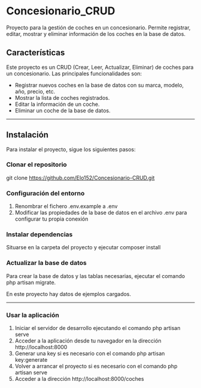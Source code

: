 # Concesionario_CRUD

Proyecto para la gestión de coches en un concesionario. Permite registrar, editar, mostrar y eliminar información de los coches en la base de datos.

## Características

Este proyecto es un CRUD (Crear, Leer, Actualizar, Eliminar) de coches para un concesionario. Las principales funcionalidades son:

- Registrar nuevos coches en la base de datos con su marca, modelo, año, precio, etc.
- Mostrar la lista de coches registrados.
- Editar la información de un coche.
- Eliminar un coche de la base de datos.

--- 

## Instalación

Para instalar el proyecto, sigue los siguientes pasos:

### Clonar el repositorio

git clone https://github.com/Elo152/Concesionario-CRUD.git

### Configuración del entorno

1. Renombrar el fichero .env.example a .env
2. Modificar las propiedades de la base de datos en el archivo .env para configurar tu propia conexión

### Instalar dependencias 

Situarse en la carpeta del proyecto y ejecutar composer install

### Actualizar la base de datos

Para crear la base de datos y las tablas necesarias, ejecutar el comando php artisan migrate. 

En este proyecto hay datos de ejemplos cargados.

---

### Usar la aplicación

1. Iniciar el servidor de desarrollo ejecutando el comando php artisan serve
2. Acceder a la aplicación desde tu navegador en la dirección http://localhost:8000
3. Generar una key si es necesario con el comando php artisan key:generate
4. Volver a arrancar el proyecto si es necesario con el comando php artisan serve
5. Acceder a la dirección http://localhost:8000/coches
